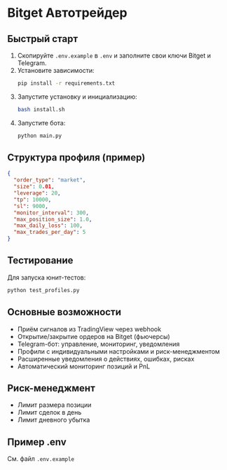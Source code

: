 # Bitget Автотрейдер

## Быстрый старт

1. Скопируйте `.env.example` в `.env` и заполните свои ключи Bitget и Telegram.
2. Установите зависимости:
   ```bash
   pip install -r requirements.txt
   ```
3. Запустите установку и инициализацию:
   ```bash
   bash install.sh
   ```
4. Запустите бота:
   ```bash
   python main.py
   ```

## Структура профиля (пример)
```json
{
  "order_type": "market",
  "size": 0.01,
  "leverage": 20,
  "tp": 10000,
  "sl": 9000,
  "monitor_interval": 300,
  "max_position_size": 1.0,
  "max_daily_loss": 100,
  "max_trades_per_day": 5
}
```

## Тестирование

Для запуска юнит-тестов:
```bash
python test_profiles.py
```

## Основные возможности
- Приём сигналов из TradingView через webhook
- Открытие/закрытие ордеров на Bitget (фьючерсы)
- Telegram-бот: управление, мониторинг, уведомления
- Профили с индивидуальными настройками и риск-менеджментом
- Расширенные уведомления о действиях, ошибках, рисках
- Автоматический мониторинг позиций и PnL

## Риск-менеджмент
- Лимит размера позиции
- Лимит сделок в день
- Лимит дневного убытка

## Пример .env
См. файл `.env.example` 